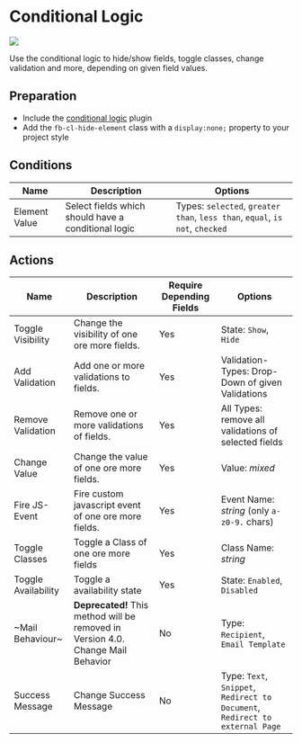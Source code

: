 # Conditional Logic
![](https://user-images.githubusercontent.com/700119/43034880-05fca358-8ce5-11e8-8fc4-2954fc7b942d.png)

Use the conditional logic to hide/show fields, toggle classes, change validation and more, depending on given field values.

## Preparation
- Include the [conditional logic](91_Javascript.md#Conditional-logic-plugin) plugin
- Add the `fb-cl-hide-element` class with a `display:none;` property to your project style

## Conditions

| Name | Description | Options |
|------|-------------|---------|
| Element Value | Select fields which should have a conditional logic | Types: `selected`, `greater than`, `less than`, `equal`, `is not`, `checked` |

## Actions

| Name | Description | Require Depending Fields | Options |
|------|-------------|--------------------------|---------|
| Toggle Visibility | Change the visibility of one ore more fields. | Yes | State: `Show`, `Hide` |
| Add Validation | Add one or more validations to fields. | Yes | Validation-Types: Drop-Down of given Validations |
| Remove Validation | Remove one or more validations of fields. | Yes | All Types: remove all validations of selected fields |
| Change Value | Change the value of one ore more fields. | Yes | Value: *mixed* |
| Fire JS-Event | Fire custom javascript event of one ore more fields. | Yes | Event Name: *string* (only `a-z0-9.` chars) |
| Toggle Classes | Toggle a Class of one ore more fields | Yes | Class Name: *string* |
| Toggle Availability | Toggle a availability state | Yes | State: `Enabled`, `Disabled` |
| ~Mail Behaviour~ | **Deprecated!** This method will be removed in Version 4.0. Change Mail Behavior | No | Type: `Recipient`, `Email Template` |
| Success Message | Change Success Message | No | Type: `Text`, `Snippet`, `Redirect to Document`, `Redirect to external Page` |